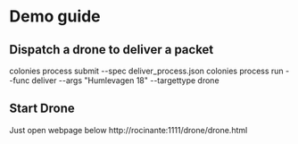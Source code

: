 # Demo guide

## Dispatch a drone to deliver a packet
colonies process submit --spec deliver_process.json 
colonies process run --func deliver --args "Humlevagen 18" --targettype drone 

## Start Drone
Just open webpage below
http://rocinante:1111/drone/drone.html
